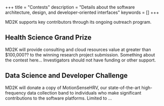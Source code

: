 +++
title = "Contests"
description = "Details about the software architecture, design, and developer-oriented interfaces"
keywords = []
+++

MD2K supports key contributors through its ongoing outreach program.

## Health Science Grand Prize
MD2K will provide consulting and cloud resources value at greater than $100,000?? to the winning
research project submission. Something about the contest here...  Investigators should not have
funding or other support.

## Data Science and Developer Challenge
MD2K will donate a copy of MotionSenseHRV, our state-of-the-art high-frequency data collection
band to individuals who make significant contributions to the software platforms.  Limited to ...
